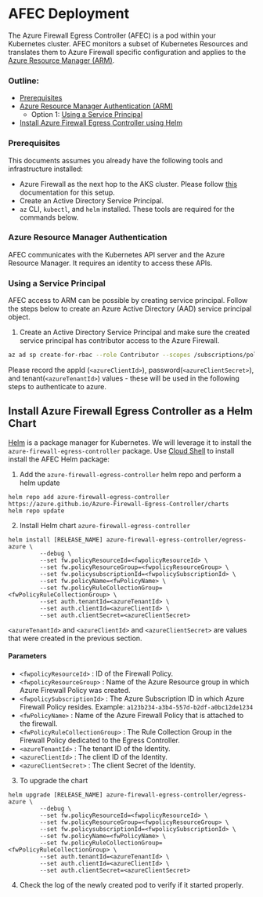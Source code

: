 # AFEC Deployment

The Azure Firewall Egress Controller (AFEC) is a pod within your Kubernetes cluster.
AFEC monitors a subset of Kubernetes Resources and translates them to Azure Firewall specific configuration and applies to the [Azure Resource Manager (ARM)](https://docs.microsoft.com/en-us/azure/azure-resource-manager/resource-group-overview).

### Outline:
- [Prerequisites](#prerequisites)
- [Azure Resource Manager Authentication (ARM)](#azure-resource-manager-authentication)
    - Option 1: [Using a Service Principal](#using-a-service-principal)
- [Install Azure Firewall Egress Controller using Helm](#install-azure-firewall-egress-controller-as-a-helm-chart)

### Prerequisites
This documents assumes you already have the following tools and infrastructure installed:
- Azure Firewall as the next hop to the AKS cluster. Please follow [this](https://learn.microsoft.com/en-us/azure/aks/limit-egress-traffic) documentation for this setup.
- Create an Active Directory Service Principal.
- `az` CLI, `kubectl`, and `helm` installed. These tools are required for the commands below.

### Azure Resource Manager Authentication

AFEC communicates with the Kubernetes API server and the Azure Resource Manager. It requires an identity to access
these APIs.


### Using a Service Principal
AFEC access to ARM can be possible by creating service principal. Follow the steps below to create an Azure Active Directory (AAD) service principal object.

  1. Create an Active Directory Service Principal and make sure the created service principal has contributor access to the Azure Firewall.

  ```bash
  az ad sp create-for-rbac --role Contributor --scopes /subscriptions/policysubscriptionId
  ```

  Please record the appId (`<azureClientId>`), password(`<azureClientSecret>`), and tenant(`<azureTenantId>`) values - these will be used in the following steps to authenticate to azure.

## Install Azure Firewall Egress Controller as a Helm Chart
[Helm](https://docs.microsoft.com/en-us/azure/aks/kubernetes-helm) is a package manager for
Kubernetes. We will leverage it to install the `azure-firewall-egress-controller` package.
Use [Cloud Shell](https://shell.azure.com/) to install install the AFEC Helm package:

1. Add the `azure-firewall-egress-controller` helm repo and perform a helm update

```console
helm repo add azure-firewall-egress-controller https://azure.github.io/Azure-Firewall-Egress-Controller/charts
helm repo update
```

2. Install Helm chart `azure-firewall-egress-controller`

```console
helm install [RELEASE_NAME] azure-firewall-egress-controller/egress-azure \
         --debug \
         --set fw.policyResourceId=<fwpolicyResourceId> \
         --set fw.policyResourceGroup=<fwpolicyResourceGroup> \
         --set fw.policysubscriptionId=<fwpolicySubscriptionId> \
         --set fw.policyName=<fwPolicyName> \
         --set fw.policyRuleCollectionGroup=<fwPolicyRuleCollectionGroup> \
         --set auth.tenantId=<azureTenantId> \
         --set auth.clientId=<azureClientId> \
         --set auth.clientSecret=<azureClientSecret>
```
`<azureTenantId>` and `<azureClientId>` and `<azureClientSecret>` are values that were created in the previous section.

#### Parameters
- `<fwpolicyResourceId>` : ID of the Firewall Policy.
- `<fwpolicyResourceGroup>` : Name of the Azure Resource group in which Azure Firewall Policy was created.
- `<fwpolicySubscriptionId>` : The Azure Subscription ID in which Azure Firewall Policy resides. Example: `a123b234-a3b4-557d-b2df-a0bc12de1234`
- `<fwPolicyName>` : Name of the Azure Firewall Policy that is attached to the firewall.
- `<fwPolicyRuleCollectionGroup>` : The Rule Collection Group in the Firewall Policy dedicated to the Egress Controller.
- `<azureTenantId>` : The tenant ID of the Identity.
- `<azureClientId>` : The client ID of the Identity.
- `<azureClientSecret>` : The client Secret of the Identity.



3. To upgrade the chart

```console
helm upgrade [RELEASE_NAME] azure-firewall-egress-controller/egress-azure \
         --debug \
         --set fw.policyResourceId=<fwpolicyResourceId> \
         --set fw.policyResourceGroup=<fwpolicyResourceGroup> \
         --set fw.policysubscriptionId=<fwpolicySubscriptionId> \
         --set fw.policyName=<fwPolicyName> \
         --set fw.policyRuleCollectionGroup=<fwPolicyRuleCollectionGroup> \
         --set auth.tenantId=<azureTenantId> \
         --set auth.clientId=<azureClientId> \
         --set auth.clientSecret=<azureClientSecret>
```

4. Check the log of the newly created pod to verify if it started properly.
